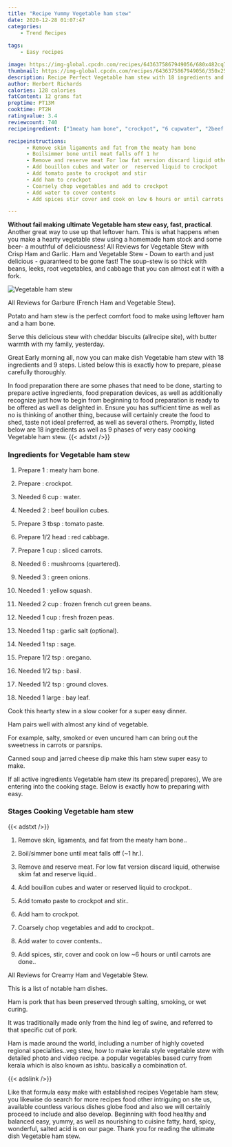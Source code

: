 ```yaml
---
title: "Recipe Yummy Vegetable ham stew"
date: 2020-12-28 01:07:47
categories:
    - Trend Recipes
    
tags:
    - Easy recipes

image: https://img-global.cpcdn.com/recipes/6436375867949056/680x482cq70/vegetable-ham-stew-recipe-main-photo.jpg
thumbnail: https://img-global.cpcdn.com/recipes/6436375867949056/350x250cq70/vegetable-ham-stew-recipe-main-photo.jpg
description: Recipe Perfect Vegetable ham stew with 18 ingredients and 9 stages of easy cooking.
author: Herbert Richards
calories: 128 calories
fatContent: 12 grams fat
preptime: PT13M
cooktime: PT2H
ratingvalue: 3.4
reviewcount: 740
recipeingredient: ["1meaty ham bone", "crockpot", "6 cupwater", "2beef bouillon cubes", "3 tbsptomato paste", "1/2 headred cabbage", "1 cupsliced carrots", "6mushrooms quartered", "3green onions", "1yellow squash", "2 cupfrozen french cut green beans", "1 cupfresh frozen peas", "1 tspgarlic salt optional", "1 tspsage", "1/2 tsporegano", "1/2 tspbasil", "1/2 tspground cloves", "1 largebay leaf"]

recipeinstructions: 
      - Remove skin ligaments and fat from the meaty ham bone 
      - Boilsimmer bone until meat falls off 1 hr 
      - Remove and reserve meat For low fat version discard liquid otherwise skim fat and reserve liquid 
      - Add bouillon cubes and water or  reserved liquid to crockpot 
      - Add tomato paste to crockpot and stir 
      - Add ham to crockpot 
      - Coarsely chop vegetables and add to crockpot 
      - Add water to cover contents 
      - Add spices stir cover and cook on low 6 hours or until carrots are done

---
```




**Without fail making ultimate Vegetable ham stew easy, fast, practical**. Another great way to use up that leftover ham. This is what happens when you make a hearty vegetable stew using a homemade ham stock and some beer- a mouthful of deliciousness! All Reviews for Vegetable Stew with Crisp Ham and Garlic. Ham and Vegetable Stew - Down to earth and just delicious - guaranteed to be gone fast! The soup-stew is so thick with beans, leeks, root vegetables, and cabbage that you can almost eat it with a fork.


![Vegetable ham stew](https://img-global.cpcdn.com/recipes/6436375867949056/680x482cq70/vegetable-ham-stew-recipe-main-photo.jpg "Vegetable ham stew")



All Reviews for Garbure (French Ham and Vegetable Stew).

Potato and ham stew is the perfect comfort food to make using leftover ham and a ham bone.

Serve this delicious stew with cheddar biscuits (allrecipe site), with butter warmth with my family, yesterday.


Great Early morning all, now you can make dish Vegetable ham stew with 18 ingredients and 9 steps. Listed below this is exactly how to prepare, please carefully thoroughly.

In food preparation there are some phases that need to be done, starting to prepare active ingredients, food preparation devices, as well as additionally recognize just how to begin from beginning to food preparation is ready to be offered as well as delighted in. Ensure you has sufficient time as well as no is thinking of another thing, because will certainly create the food to shed, taste not ideal preferred, as well as several others. Promptly, listed below are 18 ingredients as well as 9 phases of very easy cooking Vegetable ham stew.
{{< adstxt />}}

### Ingredients for Vegetable ham stew


1. Prepare 1 : meaty ham bone.

1. Prepare  : crockpot.

1. Needed 6 cup : water.

1. Needed 2 : beef bouillon cubes.

1. Prepare 3 tbsp : tomato paste.

1. Prepare 1/2 head : red cabbage.

1. Prepare 1 cup : sliced carrots.

1. Needed 6 : mushrooms (quartered).

1. Needed 3 : green onions.

1. Needed 1 : yellow squash.

1. Needed 2 cup : frozen french cut green beans.

1. Needed 1 cup : fresh frozen peas.

1. Needed 1 tsp : garlic salt (optional).

1. Needed 1 tsp : sage.

1. Prepare 1/2 tsp : oregano.

1. Needed 1/2 tsp : basil.

1. Needed 1/2 tsp : ground cloves.

1. Needed 1 large : bay leaf.


Cook this hearty stew in a slow cooker for a super easy dinner.

Ham pairs well with almost any kind of vegetable.

For example, salty, smoked or even uncured ham can bring out the sweetness in carrots or parsnips.

Canned soup and jarred cheese dip make this ham stew super easy to make.


If all active ingredients Vegetable ham stew its prepared| prepares}, We are entering into the cooking stage. Below is exactly how to preparing with easy.

### Stages Cooking Vegetable ham stew

{{< adstxt />}}


1. Remove skin, ligaments, and fat from the meaty ham bone..



1. Boil/simmer bone until meat falls off (~1 hr.).



1. Remove and reserve meat. For low fat version discard liquid, otherwise skim fat and reserve liquid..



1. Add bouillon cubes and water or  reserved liquid to crockpot..



1. Add tomato paste to crockpot and stir..



1. Add ham to crockpot.



1. Coarsely chop vegetables and add to crockpot..



1. Add water to cover contents..



1. Add spices, stir, cover and cook on low ~6 hours or until carrots are done..




All Reviews for Creamy Ham and Vegetable Stew.

This is a list of notable ham dishes.

Ham is pork that has been preserved through salting, smoking, or wet curing.

It was traditionally made only from the hind leg of swine, and referred to that specific cut of pork.

Ham is made around the world, including a number of highly coveted regional specialties..veg stew, how to make kerala style vegetable stew with detailed photo and video recipe. a popular vegetables based curry from kerala which is also known as ishtu. basically a combination of.


{{< adslink />}}

Like that formula easy make with established recipes Vegetable ham stew, you likewise do search for more recipes food other intriguing on site us, available countless various dishes globe food and also we will certainly proceed to include and also develop. Beginning with food healthy and balanced easy, yummy, as well as nourishing to cuisine fatty, hard, spicy, wonderful, salted acid is on our page. Thank you for reading the ultimate dish Vegetable ham stew.

